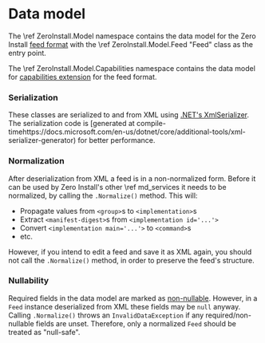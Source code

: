 # Data model

The \ref ZeroInstall.Model namespace contains the data model for the Zero Install [feed format](https://docs.0install.net/specifications/feed/) with the \ref ZeroInstall.Model.Feed "Feed" class as the entry point.

The \ref ZeroInstall.Model.Capabilities namespace contains the data model for [capabilities extension](https://docs.0install.net/specifications/capabilities/) for the feed format.

### Serialization

These classes are serialized to and from XML using [.NET's XmlSerializer](https://docs.microsoft.com/en-us/dotnet/api/system.xml.serialization.xmlserializer). The serialization code is [generated at compile-timehttps://docs.microsoft.com/en-us/dotnet/core/additional-tools/xml-serializer-generator) for better performance.

### Normalization

After deserialization from XML a feed is in a non-normalized form. Before it can be used by Zero Install's other \ref md_services it needs to be normalized, by calling the `.Normalize()` method. This will:

- Propagate values from `<group>`s to `<implementation>`s
- Extract `<manifest-digest>`s from `<implementation id='...'>`
- Convert `<implementation main='...'>` to `<command>`s
- etc.

However, if you intend to edit a feed and save it as XML again, you should not call the `.Normalize()` method, in order to preserve the feed's structure.

### Nullability

Required fields in the data model are marked as [non-nullable](https://docs.microsoft.com/en-us/dotnet/csharp/nullable-references). However, in a `Feed` instance deserialized from XML these fields may be `null` anyway. Calling `.Normalize()` throws an `InvalidDataException` if any required/non-nullable fields are unset. Therefore, only a normalized `Feed` should be treated as "null-safe".
